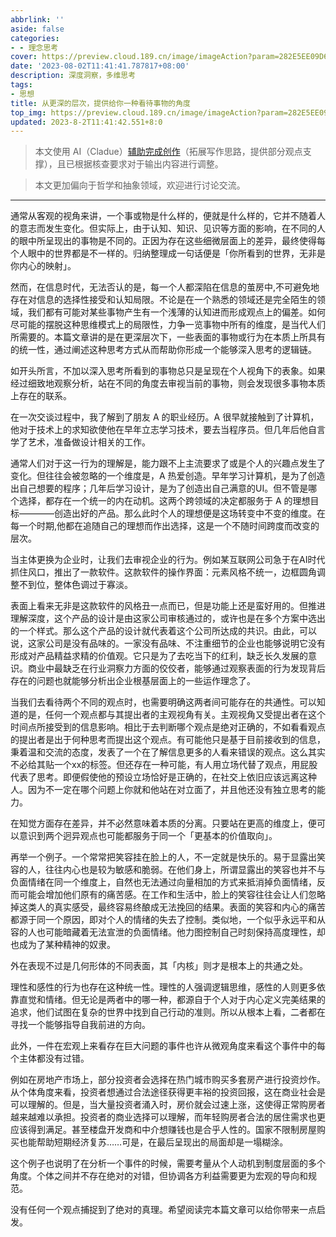 ```yaml
---
abbrlink: ''
aside: false
categories:
- - 理念思考
cover: https://preview.cloud.189.cn/image/imageAction?param=282E5EE09D6C00FAA1A2F79CB1660A822F20EC40D940AEBD270852BB0EA5389D238AB996C58EC8D0598183725058F06A78D334A099984F52D4148073A2044F38991751D0D7386C9DDD68CBA4961307AB9A88630467A9C8C9A181208F647A205800012234B0ACA58282E3A410AE41831A
date: '2023-08-02T11:41:41.787817+08:00'
description: 深度洞察，多维思考
tags:
- 思想
title: 从更深的层次，提供给你一种看待事物的角度
top_img: https://preview.cloud.189.cn/image/imageAction?param=282E5EE09D6C00FAA1A2F79CB1660A822F20EC40D940AEBD270852BB0EA5389D238AB996C58EC8D0598183725058F06A78D334A099984F52D4148073A2044F38991751D0D7386C9DDD68CBA4961307AB9A88630467A9C8C9A181208F647A205800012234B0ACA58282E3A410AE41831A
updated: 2023-8-2T11:41:42.551+8:0
---
```

> 本文使用 AI（Cladue）[辅助完成创作](https://www.eacls.top/posts/9546085c/)（拓展写作思路，提供部分观点支撑），且已根据核查要求对于输出内容进行调整。

> 本文更加偏向于哲学和抽象领域，欢迎进行讨论交流。

---

通常从客观的视角来讲，一个事或物是什么样的，便就是什么样的，它并不随着人的意志而发生变化。但实际上，由于认知、知识、见识等方面的影响，在不同的人的眼中所呈现出的事物是不同的。正因为存在这些细微层面上的差异，最终使得每个人眼中的世界都是不一样的。归纳整理成一句话便是「你所看到的世界，无非是你内心的映射」。

然而，在信息时代，无法否认的是，每一个人都深陷在信息的茧房中,不可避免地存在对信息的选择性接受和认知局限。不论是在一个熟悉的领域还是完全陌生的领域，我们都有可能对某些事物产生有一个浅薄的认知进而形成观点上的偏差。如何尽可能的摆脱这种思维模式上的局限性，力争一览事物中所有的维度，是当代人们所需要的。本篇文章讲的是在更深层次下，一些表面的事物或行为在本质上所具有的统一性，通过阐述这种思考方式从而帮助你形成一个能够深入思考的逻辑链。

如开头所言，不加以深入思考所看到的事物总只是呈现在个人视角下的表象。如果经过细致地观察分析，站在不同的角度去审视当前的事物，则会发现很多事物本质上存在的联系。

在一次交谈过程中，我了解到了朋友 A 的职业经历。A 很早就接触到了计算机，他对于技术上的求知欲使他在早年立志学习技术，要去当程序员。但几年后他自言学了艺术，准备做设计相关的工作。

通常人们对于这一行为的理解是，能力跟不上主流要求了或是个人的兴趣点发生了变化。但往往会被忽略的一个维度是，A 热爱创造。早年学习计算机，是为了创造出自己想要的程序；几年后学习设计，是为了创造出自己满意的UI。但不管是哪个选择，都存在一个统一的内在动机。这两个跨领域的决定都服务于 A 的理想目标————创造出好的产品。那么此时个人的理想便是这场转变中不变的维度。在每一个时期,他都在追随自己的理想而作出选择，这是一个不随时间跨度而改变的层次。

当主体更换为企业时，让我们去审视企业的行为。例如某互联网公司急于在AI时代抓住风口，推出了一款软件。这款软件的操作界面：元素风格不统一，边框圆角调整不到位，整体色调过于寡淡。

表面上看来无非是这款软件的风格丑一点而已，但是功能上还是蛮好用的。但推进理解深度，这个产品的设计是由这家公司审核通过的，或许也是在多个方案中选出的一个样式。那么这个产品的设计就代表着这个公司所达成的共识。由此，可以说，这家公司是没有品味的。一家没有品味、不注重细节的企业也能够说明它没有形成对产品精益求精的价值观。它只是为了去吃当下的红利，缺乏长久发展的意识。商业中最缺乏在行业洞察力方面的佼佼者，能够通过观察表面的行为发现背后存在的问题也就能够分析出企业根基层面上的一些运作理念了。

当我们去看待两个不同的观点时，也需要明确这两者间可能存在的共通性。可以知道的是，任何一个观点都与其提出者的主观视角有关。主观视角又受提出者在这个时间点所接受到的信息影响。相比于去判断哪个观点是绝对正确的，不如看看观点的提出者是出于何种思考而提出这个观点。有可能他只是基于目前接收到的信息，秉着温和交流的态度，发表了一个在了解信息更多的人看来错误的观点。这么其实不必给其贴一个xx的标签。但还存在一种可能，有人用立场代替了观点，用屁股代表了思考。即便假使他的预设立场恰好是正确的，在社交上依旧应该远离这种人。因为不一定在哪个问题上你就和他站在对立面了，并且他还没有独立思考的能力。

在知觉方面存在差异，并不必然意味着本质的分离。只要站在更高的维度上，便可以意识到两个迥异观点也可能都服务于同一个「更基本的价值取向」。

再举一个例子。一个常常把笑容挂在脸上的人，不一定就是快乐的。易于显露出笑容的人，往往内心也是较为敏感和脆弱。在他们身上，所谓显露出的笑容也并不与负面情绪在同一个维度上，自然也无法通过向量相加的方式来抵消掉负面情绪，反而可能会增加他们原有的痛苦感。在工作和生活中，脸上的笑容往往会让人们忽略掉这类人的真实感受，最终容易终酿成无法挽回的结果。表面的笑容和内心的痛苦都源于同一个原因，即对个人的情绪的失去了控制。类似地，一个似乎永远平和从容的人也可能暗藏着无法宣泄的负面情绪。他力图控制自己时刻保持高度理性，却也成为了某种精神的奴隶。

外在表现不过是几何形体的不同表面，其「内核」则才是根本上的共通之处。

理性和感性的行为也存在这种统一性。理性的人强调逻辑思维，感性的人则更多依靠直觉和情绪。但无论是两者中的哪一种，都源自于个人对于内心定义完美结果的追求，他们试图在复杂的世界中找到自己行动的准则。所以从根本上看，二者都在寻找一个能够指导自我前进的方向。

此外，一件在宏观上来看存在巨大问题的事件也许从微观角度来看这个事件中的每个主体都没有过错。

例如在房地产市场上，部分投资者会选择在热门城市购买多套房产进行投资炒作。从个体角度来看，投资者想通过合法途径获得更丰裕的投资回报，这在商业社会是可以理解的。但是，当大量投资者涌入时，房价就会过速上涨，这使得正常购房者越来越难以承担。投资者的商业选择可以理解，而年轻购房者合法的居住需求也更应该得到满足。甚至楼盘开发商和中介想赚钱也是合乎人性的。国家不限制房屋购买也能帮助短期经济复苏……可是，在最后呈现出的局面却是一塌糊涂。

这个例子也说明了在分析一个事件的时候，需要考量从个人动机到制度层面的多个角度。个体之间并不存在绝对的对错，但协调各方利益需要更为宏观的导向和规范。

没有任何一个观点捕捉到了绝对的真理。希望阅读完本篇文章可以给你带来一点启发。

